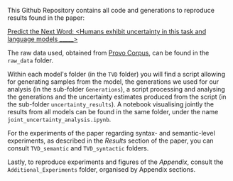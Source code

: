 This Github Repository contains all code and generations to reproduce results found in the paper:

[Predict the Next Word: \<Humans exhibit uncertainty in this task and language models _____\>](https://arxiv.org/abs/2402.17527)

The raw data used, obtained from [Provo Corpus](https://link.springer.com/article/10.3758/s13428-017-0908-4), can be found in the `raw_data` folder.

Within each model's folder (in the `TVD` folder) you will find a script allowing for generating samples from the model, the generations we used for our analysis (in the sub-folder `Generations`), a script processing and analysing the generations and the uncertainty estimates produced from the script (in the sub-folder `uncertainty_results`). A notebook visualising jointly the results from all models can be found in the same folder, under the name `joint_uncertainty_analysis.ipynb`.

For the experiments of the paper regarding syntax- and semantic-level experiments, as described in the *Results* section of the paper, you can consult `TVD_semantic` and `TVD_syntactic` folders.

Lastly, to reproduce experiments and figures of the *Appendix*, consult the `Additional_Experiments` folder, organised by Appendix sections.
